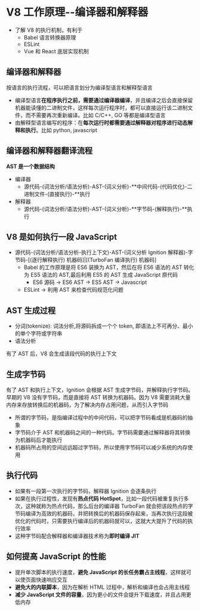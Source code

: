 # V8 工作原理--编译器和解释器

- 了解 V8 的执行机制，有利于
  - Babel 语言转换器原理
  - ESLint
  - Vue 和 React 底层实现机制

## 编译器和解释器

按语言的执行流程，可以把语言划分为编译型语言和解释型语言

- 编译型语言**在程序执行之前，需要通过编译器编译**，并且编译之后会直接保留机器能读懂的二进制文件，这样每次运行程序时，都可以直接运行该二进制文件，而不需要再次重新编译。比如 C/C++, GO 等都是编译型语言
- 由解释型语言编写的程序：在**每次运行时都需要通过解释器对程序进行动态解释和执行**。比如 python, javascript

## 编译器和解释器翻译流程

**AST 是一个数据结构**

- 编译器
  - 源代码-(词法分析/语法分析)-AST-(词义分析)-**中间代码-(代码优化)-二进制文件-(直接执行)-**执行
- 解释器
  - 源代码-(词法分析/语法分析)-AST-(词义分析)-**字节码-(解释执行)-**执行

## V8 是如何执行一段 JavaScript

- 源代码-(词法分析/语法分析-执行上下文)-AST-(词义分析 Ignition 解释器)-字节码-[(逐行解释执行) 机器码]|[(TurboFan 编译执行) 机器码]
  - Babel 的工作原理是将 ES6 装换为 AST，然后在将 ES6 语法的 AST 转化为 ES5 语法的 AST,最后利用 ES5 的 AST 生成 JavaScript 原代码
    - ES6 源码 -> ES6 AST -> ES5 AST -> Javascript
  - ESLint -> 利用 AST 来检查代码规范化问题

## AST 生成过程

- 分词(tokenize): 词法分析,将源码拆成一个个 token, 即语法上不可再分、最小的单个字符或字符串
- 语法分析

有了 AST 后，V8 会生成该段代码的执行上下文

## 生成字节码

有了 AST 和执行上下文，Ignition 会根据 AST 生成字节码，并解释执行字节码。
早期的 V8 没有字节码，而是直接将 AST 转换为机器码。因为 V8 需要消耗大量内存来存放转换后的机器码，为了解决内存占用问题，从而引入字节码

- 所谓的字节码，是指编译过程中的中间代码，可以把字节码看成是机器码的抽象
- 字节码介于 AST 和机器码之间的一种代码。字节码需要通过解释器将其转换为机器码后才能执行
- 机器码所占用的空间远远超过字节码，所以使用字节码可以减少系统的内存使用

## 执行代码

- 如果有一段第一次执行的字节码，解释器 Ignition 会逐条执行
- 如果在执行过程性，发现有**热点代码 HotSpot**，比如一段代码被重复执行多次，这种就称为热点代码，那么后台的编译器 TurboFan 就会把该段热点的字节码编译为高效的机器码，并把转换后的机器码保存起来，当再次执行这段被优化的代码时，只需要执行编译后的机器码就可以，这就大大提升了代码的执行效率
- 这种字节码配合解释器和编译器技术称为**即时编译 JIT**

## 如何提高 JavaScript 的性能

- 提升单次脚本的执行速度，**避免 JavaScript 的长任务霸占主线程**，这样就可以使页面快速响应交互
- **避免大的内联脚本**，因为在解析 HTML 过程中，解析和编译也会占用主线程
- **减少 JavaScript 文件的容量**，因为更小的文件会提升下载速度，并且占用更低内存
